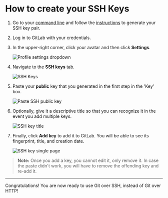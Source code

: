 # How to create your SSH Keys

1. Go to your [command line](start-using-git.md) and follow the [instructions](../ssh/README.md) to generate your SSH key pair.

1. Log in to GitLab with your credentials.
1. In the upper-right corner, click your avatar and then click **Settings**.

    ![Profile settings dropdown](img/profile_settings.png)

1. Navigate to the **SSH keys** tab.

    ![SSH Keys](img/profile_settings_ssh_keys.png)

1. Paste your **public** key that you generated in the first step in the 'Key'
   box.

    ![Paste SSH public key](img/profile_settings_ssh_keys_paste_pub.png)

1. Optionally, give it a descriptive title so that you can recognize it in the
   event you add multiple keys.

    ![SSH key title](img/profile_settings_ssh_keys_title.png)

1. Finally, click **Add key** to add it to GitLab. You will be able to see
   its fingerprint, title, and creation date.

    ![SSH key single page](img/profile_settings_ssh_keys_single_key.png)

>**Note:**
Once you add a key, you cannot edit it, only remove it. In case the paste
didn't work, you will have to remove the offending key and re-add it.

---

Congratulations! You are now ready to use Git over SSH, instead of Git over HTTP!
